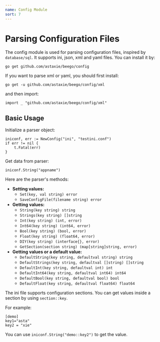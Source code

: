 ```yaml
---
name: Config Module
sort: 7
---
```


# Parsing Configuration Files

The config module is used for parsing configuration files, inspired by `database/sql`. It supports ini, json, xml and yaml files. You can install it by:

	go get github.com/astaxie/beego/config

If you want to parse xml or yaml, you should first install:

	go get -u github.com/astaxie/beego/config/xml

and then import:

	import _ "github.com/astaxie/beego/config/xml"

## Basic Usage

Initialize a parser object:

	iniconf, err := NewConfig("ini", "testini.conf")
	if err != nil {
		t.Fatal(err)
	}

Get data from parser:

	iniconf.String("appname")

Here are the parser's methods:

* **Setting values:**
	* `Set(key, val string) error`
	* `SaveConfigFile(filename string) error`
* **Getting values:**
	* `String(key string) string`
	* `Strings(key string) []string`
	* `Int(key string) (int, error)`
	* `Int64(key string) (int64, error)`
	* `Bool(key string) (bool, error)`
	* `Float(key string) (float64, error)`
	* `DIY(key string) (interface{}, error)`
	* `GetSection(section string) (map[string]string, error)`
* **Getting values or a default value:**
	* `DefaultString(key string, defaultval string) string`
	* `DefaultStrings(key string, defaultval []string) []string`
	* `DefaultInt(key string, defaultval int) int`
	* `DefaultInt64(key string, defaultval int64) int64`
	* `DefaultBool(key string, defaultval bool) bool`
	* `DefaultFloat(key string, defaultval float64) float64`

The ini file supports configuration sections. You can get values inside a section by using `section::key`.

For example:

	[demo]
	key1="asta"
	key2 = "xie"

You can use `iniconf.String("demo::key2")` to get the value.
